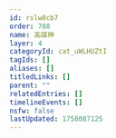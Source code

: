 ```yaml
---
id: rslw0cb7
order: 788
name: 高禖神
layer: 4
categoryId: cat_uWLHUZtI
tagIds: []
aliases: []
titledLinks: []
parent: ""
relatedEntries: []
timelineEvents: []
nsfw: false
lastUpdated: 1758087125
---
```


